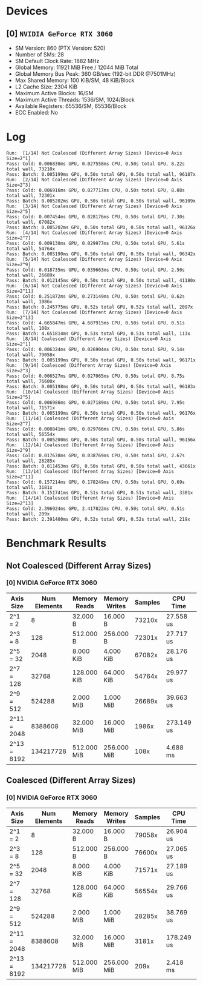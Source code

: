 # Devices

## [0] `NVIDIA GeForce RTX 3060`
* SM Version: 860 (PTX Version: 520)
* Number of SMs: 28
* SM Default Clock Rate: 1882 MHz
* Global Memory: 11921 MiB Free / 12044 MiB Total
* Global Memory Bus Peak: 360 GB/sec (192-bit DDR @7501MHz)
* Max Shared Memory: 100 KiB/SM, 48 KiB/Block
* L2 Cache Size: 2304 KiB
* Maximum Active Blocks: 16/SM
* Maximum Active Threads: 1536/SM, 1024/Block
* Available Registers: 65536/SM, 65536/Block
* ECC Enabled: No

# Log

```
Run:  [1/14] Not Coalesced (Different Array Sizes) [Device=0 Axis Size=2^1]
Pass: Cold: 0.006830ms GPU, 0.027558ms CPU, 0.50s total GPU, 8.22s total wall, 73210x 
Pass: Batch: 0.005199ms GPU, 0.50s total GPU, 0.50s total wall, 96187x
Run:  [2/14] Not Coalesced (Different Array Sizes) [Device=0 Axis Size=2^3]
Pass: Cold: 0.006916ms GPU, 0.027717ms CPU, 0.50s total GPU, 8.08s total wall, 72301x 
Pass: Batch: 0.005202ms GPU, 0.50s total GPU, 0.50s total wall, 96109x
Run:  [3/14] Not Coalesced (Different Array Sizes) [Device=0 Axis Size=2^5]
Pass: Cold: 0.007454ms GPU, 0.028176ms CPU, 0.50s total GPU, 7.30s total wall, 67082x 
Pass: Batch: 0.005202ms GPU, 0.50s total GPU, 0.50s total wall, 96126x
Run:  [4/14] Not Coalesced (Different Array Sizes) [Device=0 Axis Size=2^7]
Pass: Cold: 0.009130ms GPU, 0.029977ms CPU, 0.50s total GPU, 5.61s total wall, 54764x 
Pass: Batch: 0.005190ms GPU, 0.50s total GPU, 0.50s total wall, 96342x
Run:  [5/14] Not Coalesced (Different Array Sizes) [Device=0 Axis Size=2^9]
Pass: Cold: 0.018735ms GPU, 0.039663ms CPU, 0.50s total GPU, 2.50s total wall, 26689x 
Pass: Batch: 0.012145ms GPU, 0.50s total GPU, 0.50s total wall, 41180x
Run:  [6/14] Not Coalesced (Different Array Sizes) [Device=0 Axis Size=2^11]
Pass: Cold: 0.251872ms GPU, 0.273149ms CPU, 0.50s total GPU, 0.62s total wall, 1986x 
Pass: Batch: 0.245775ms GPU, 0.52s total GPU, 0.52s total wall, 2097x
Run:  [7/14] Not Coalesced (Different Array Sizes) [Device=0 Axis Size=2^13]
Pass: Cold: 4.665847ms GPU, 4.687915ms CPU, 0.50s total GPU, 0.51s total wall, 108x 
Pass: Batch: 4.651814ms GPU, 0.53s total GPU, 0.53s total wall, 113x
Run:  [8/14] Coalesced (Different Array Sizes) [Device=0 Axis Size=2^1]
Pass: Cold: 0.006324ms GPU, 0.026904ms CPU, 0.50s total GPU, 9.14s total wall, 79058x 
Pass: Batch: 0.005199ms GPU, 0.50s total GPU, 0.50s total wall, 96171x
Run:  [9/14] Coalesced (Different Array Sizes) [Device=0 Axis Size=2^3]
Pass: Cold: 0.006527ms GPU, 0.027065ms CPU, 0.50s total GPU, 8.75s total wall, 76600x 
Pass: Batch: 0.005198ms GPU, 0.50s total GPU, 0.50s total wall, 96183x
Run:  [10/14] Coalesced (Different Array Sizes) [Device=0 Axis Size=2^5]
Pass: Cold: 0.006986ms GPU, 0.027189ms CPU, 0.50s total GPU, 7.95s total wall, 71571x 
Pass: Batch: 0.005199ms GPU, 0.50s total GPU, 0.50s total wall, 96176x
Run:  [11/14] Coalesced (Different Array Sizes) [Device=0 Axis Size=2^7]
Pass: Cold: 0.008841ms GPU, 0.029766ms CPU, 0.50s total GPU, 5.86s total wall, 56554x 
Pass: Batch: 0.005200ms GPU, 0.50s total GPU, 0.50s total wall, 96156x
Run:  [12/14] Coalesced (Different Array Sizes) [Device=0 Axis Size=2^9]
Pass: Cold: 0.017678ms GPU, 0.038769ms CPU, 0.50s total GPU, 2.67s total wall, 28285x 
Pass: Batch: 0.011453ms GPU, 0.50s total GPU, 0.50s total wall, 43661x
Run:  [13/14] Coalesced (Different Array Sizes) [Device=0 Axis Size=2^11]
Pass: Cold: 0.157214ms GPU, 0.178249ms CPU, 0.50s total GPU, 0.69s total wall, 3181x 
Pass: Batch: 0.151741ms GPU, 0.51s total GPU, 0.51s total wall, 3381x
Run:  [14/14] Coalesced (Different Array Sizes) [Device=0 Axis Size=2^13]
Pass: Cold: 2.396924ms GPU, 2.417822ms CPU, 0.50s total GPU, 0.51s total wall, 209x 
Pass: Batch: 2.391400ms GPU, 0.52s total GPU, 0.52s total wall, 219x
```

# Benchmark Results

## Not Coalesced (Different Array Sizes)

### [0] NVIDIA GeForce RTX 3060

|  Axis Size  | Num Elements | Memory Reads | Memory Writes | Samples |  CPU Time  |  Noise  |  GPU Time  | Noise  |  Elem/s  | GlobalMem BW | BWUtil | Samples | Batch GPU  |
|-------------|--------------|--------------|---------------|---------|------------|---------|------------|--------|----------|--------------|--------|---------|------------|
|     2^1 = 2 |            8 |     32.000 B |      16.000 B |  73210x |  27.558 us | 379.07% |   6.830 us | 13.44% |   1.171M |   7.028 MB/s |  0.00% |  96187x |   5.199 us |
|     2^3 = 8 |          128 |    512.000 B |     256.000 B |  72301x |  27.717 us | 433.63% |   6.916 us | 13.32% |  18.509M | 111.053 MB/s |  0.03% |  96109x |   5.202 us |
|    2^5 = 32 |         2048 |    8.000 KiB |     4.000 KiB |  67082x |  28.176 us | 281.09% |   7.454 us | 11.20% | 274.765M |   1.649 GB/s |  0.46% |  96126x |   5.202 us |
|   2^7 = 128 |        32768 |  128.000 KiB |    64.000 KiB |  54764x |  29.977 us | 231.55% |   9.130 us | 10.63% |   3.589G |  21.534 GB/s |  5.98% |  96342x |   5.190 us |
|   2^9 = 512 |       524288 |    2.000 MiB |     1.000 MiB |  26689x |  39.663 us | 113.31% |  18.735 us |  5.86% |  27.985G | 167.910 GB/s | 46.64% |  41180x |  12.145 us |
| 2^11 = 2048 |      8388608 |   32.000 MiB |    16.000 MiB |   1986x | 273.149 us |   8.73% | 251.872 us |  0.41% |  33.305G | 199.831 GB/s | 55.50% |   2097x | 245.775 us |
| 2^13 = 8192 |    134217728 |  512.000 MiB |   256.000 MiB |    108x |   4.688 ms |   2.07% |   4.666 ms |  1.99% |  28.766G | 172.596 GB/s | 47.94% |    113x |   4.652 ms |

## Coalesced (Different Array Sizes)

### [0] NVIDIA GeForce RTX 3060

|  Axis Size  | Num Elements | Memory Reads | Memory Writes | Samples |  CPU Time  |  Noise  |  GPU Time  | Noise  |  Elem/s  | GlobalMem BW | BWUtil | Samples | Batch GPU  |
|-------------|--------------|--------------|---------------|---------|------------|---------|------------|--------|----------|--------------|--------|---------|------------|
|     2^1 = 2 |            8 |     32.000 B |      16.000 B |  79058x |  26.904 us | 328.83% |   6.324 us | 12.82% |   1.265M |   7.590 MB/s |  0.00% |  96171x |   5.199 us |
|     2^3 = 8 |          128 |    512.000 B |     256.000 B |  76600x |  27.065 us | 318.91% |   6.527 us | 13.21% |  19.609M | 117.656 MB/s |  0.03% |  96183x |   5.198 us |
|    2^5 = 32 |         2048 |    8.000 KiB |     4.000 KiB |  71571x |  27.189 us | 292.45% |   6.986 us | 13.11% | 293.153M |   1.759 GB/s |  0.49% |  96176x |   5.199 us |
|   2^7 = 128 |        32768 |  128.000 KiB |    64.000 KiB |  56554x |  29.766 us | 240.06% |   8.841 us |  9.98% |   3.706G |  22.238 GB/s |  6.18% |  96156x |   5.200 us |
|   2^9 = 512 |       524288 |    2.000 MiB |     1.000 MiB |  28285x |  38.769 us | 123.91% |  17.678 us |  6.23% |  29.658G | 177.949 GB/s | 49.42% |  43661x |  11.453 us |
| 2^11 = 2048 |      8388608 |   32.000 MiB |    16.000 MiB |   3181x | 178.249 us |  13.63% | 157.214 us |  0.67% |  53.358G | 320.147 GB/s | 88.92% |   3381x | 151.741 us |
| 2^13 = 8192 |    134217728 |  512.000 MiB |   256.000 MiB |    209x |   2.418 ms |   0.88% |   2.397 ms |  0.06% |  55.996G | 335.975 GB/s | 93.31% |    219x |   2.391 ms |
